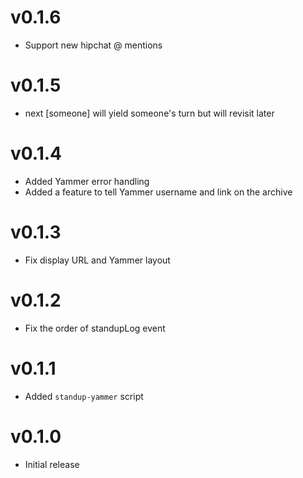 v0.1.6
======
* Support new hipchat @ mentions

v0.1.5
======
* next [someone] will yield someone's turn but will revisit later

v0.1.4
======
* Added Yammer error handling
* Added a feature to tell Yammer username and link on the archive

v0.1.3
======
* Fix display URL and Yammer layout

v0.1.2
======
* Fix the order of standupLog event

v0.1.1
======
* Added `standup-yammer` script

v0.1.0
======
* Initial release

